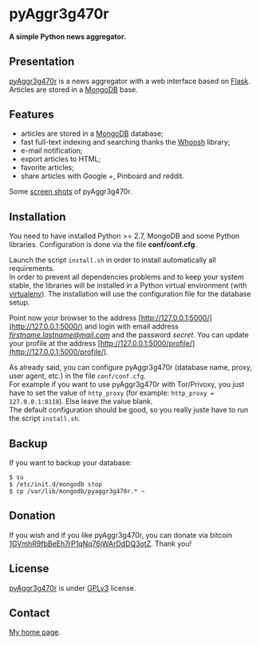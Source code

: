 pyAggr3g470r
============

#### A simple Python news aggregator.

Presentation
------------
[pyAggr3g470r](https://bitbucket.org/cedricbonhomme/pyaggr3g470r/) is a news aggregator with a web interface
based on [Flask](http://flask.pocoo.org/). Articles are stored in a [MongoDB](http://api.mongodb.org/python/current/) base.

Features
------------

* articles are stored in a [MongoDB](http://www.mongodb.org/) database;
* fast full-text indexing and searching thanks the [Whoosh](https://bitbucket.org/mchaput/whoosh) library;
* e-mail notification;
* export articles to HTML;
* favorite articles;
* share articles with Google +, Pinboard and reddit.

Some [screen shots](https://plus.google.com/u/0/photos/106973022319954455496/albums/5449733578800221153) of pyAggr3g470r.

Installation
------------

You need to have installed Python >= 2.7, MongoDB and some Python libraries.
Configuration is done via the file **conf/conf.cfg**.

Launch the script ``install.sh`` in order to install automatically all requirements.  
In order to prevent all dependencies problems and to keep your system stable, the libraries will be
installed in a Python virtual environment (with [virtualenv](http://www.virtualenv.org)).
The installation will use the configuration file for the database setup.

Point now your browser to the address [http://127.0.0.1:5000/](http://127.0.0.1:5000/) and login with email address
*firstname.lastname@mail.com* and the password *secret*. You can update your profile at the
address [http://127.0.0.1:5000/profile/](http://127.0.0.1:5000/profile/).

As already said, you can configure pyAggr3g470r (database name, proxy, user agent, etc.) in the file ``conf/conf.cfg``.  
For example if you want to use pyAggr3g470r with Tor/Privoxy, you just have to set the value of
``http_proxy`` (for example: ``http_proxy = 127.0.0.1:8118``). Else leave the value blank.  
The default configuration should be good, so you really juste have to run the script ``install.sh``.

Backup
------

If you want to backup your database:

    $ su
    $ /etc/init.d/mongodb stop
    $ cp /var/lib/mongodb/pyaggr3g470r.* ~

Donation
--------
If you wish and if you like pyAggr3g470r, you can donate via bitcoin
[1GVmhR9fbBeEh7rP1qNq76jWArDdDQ3otZ](https://blockexplorer.com/address/1GVmhR9fbBeEh7rP1qNq76jWArDdDQ3otZ).
Thank you!

License
-------
[pyAggr3g470r](https://bitbucket.org/cedricbonhomme/pyaggr3g470r/) is under [GPLv3](http://www.gnu.org/licenses/gpl-3.0.txt) license.

Contact
-------
[My home page](http://cedricbonhomme.org/).